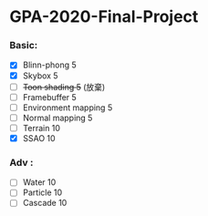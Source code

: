 # GPA-2020-Final-Project
 
### Basic:
- [x]  Blinn-phong 5
- [x]  Skybox 5
- [ ]  ~~Toon shading 5~~ (放棄)
- [ ]  Framebuffer 5
- [ ]  Environment mapping 5
- [ ]  Normal mapping 5
- [ ]  Terrain 10
- [x]  SSAO 10
### Adv :
- [ ]  Water 10
- [ ]  Particle 10
- [ ]  Cascade 10
